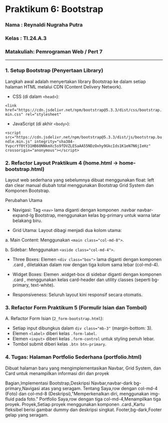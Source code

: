 # Praktikum 6: Bootstrap

### Nama      : Reynaldi Nugraha Putra
### Kelas     : TI.24.A.3
### Matakuliah: Pemrograman Web / Pert 7
___________________________________________________________________________________

### 1. Setup Bootstrap (Penyertaan Library)
Langkah awal adalah menyertakan library Bootstrap ke dalam setiap halaman HTML melalui CDN (Content Delivery Network).

- CSS (di dalam `<head>`):

``<link href="https://cdn.jsdelivr.net/npm/bootstrap@5.3.3/dist/css/bootstrap.min.css" rel="stylesheet"``

- JavaScript (di akhir `<body>`):

``<script src="https://cdn.jsdelivr.net/npm/bootstrap@5.3.3/dist/js/bootstrap.bundle.min.js" integrity="sha384-YvpcrYf0tY31HB60NNkmXc5s9fDVZLESaAA55NDzOxhy9GkcIds1K1eN7N6jIeHz" crossorigin="anonymous"></script>``

### 2. Refactor Layout Praktikum 4 (home.html -> home-bootstrap.html)
Layout web sederhana yang sebelumnya dibuat menggunakan float: left dan clear manual diubah total menggunakan Bootstrap Grid System dan Komponen Bootstrap.

Perubahan Utama

- <a> Navigasi: Tag `<nav>` lama diganti dengan komponen .navbar navbar-expand-lg Bootstrap, menggunakan kelas bg-primary untuk warna latar belakang biru. </a>

- Grid Utama: Layout dibagi menjadi dua kolom utama: <br>

a. Main Content: Menggunakan `<main class="col-md-8">`.

b. Sidebar: Menggunakan `<aside class="col-md-4">`.

- Three Boxes: Elemen `<div class="box">` lama diganti dengan komponen .card , diletakkan dalam row dengan tiga kolom sama lebar (col-md-4).

- Widget Boxes: Elemen .widget-box di sidebar diganti dengan komponen .card , menggunakan kelas card-header dan utility classes (seperti bg-primary, text-white).

- Responsiveness: Seluruh layout kini responsif secara otomatis.

### 3. Refactor Form Praktikum 5 (Formulir Isian dan Tombol)
A. Refactor Form Isian (`2_form-bootstrap.html`):

- Setiap input dibungkus dalam `div class="mb-3"` (margin-bottom: 3).
- Elemen `<label>` diberi kelas `.form-label`.
- Elemen `<input>` diberi kelas `.form-control` untuk styling penuh lebar.
- Tombol submit diberi kelas `.btn btn-primary`.

### 4. Tugas: Halaman Portfolio Sederhana (portfolio.html)
Dibuat halaman baru yang mengimplementasikan Navbar, Grid System, dan Card untuk menampilkan informasi diri dan proyek

Bagian,Implementasi Bootstrap,Deskripsi 
Navbar,navbar-dark bg-primary,Navigasi atas yang seragam.
Tentang Saya,row dengan col-md-4 (Foto) dan col-md-8 (Deskripsi),"Memperkenalkan diri, menggunakan img-fluid pada foto."
Portfolio Saya,row dengan tiga col-md-4,Menampilkan tiga proyek.
Proyek,Setiap proyek menggunakan komponen .card.,Kartu fleksibel berisi gambar dummy dan deskripsi singkat.
Footer,bg-dark,Footer gelap yang seragam.

